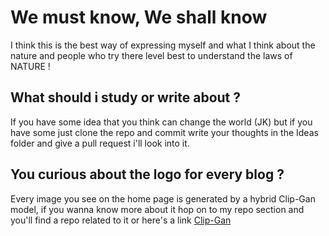 # We must know, We shall know 

I think this is the best way of expressing myself and what I think about the nature and 
people who try there level best to understand the laws of NATURE !


## What should i study or write about ?

If you have some idea that you think can change the world (JK) but if you have some 
just clone the repo and commit write your thoughts in the Ideas folder and give a pull request
i'll look into it.


## You curious about the logo for every blog ?
Every image you see on the home page is generated by a hybrid Clip-Gan model,
if you wanna know more about it hop on to my repo section and you'll find a repo related to it
or here's a link [Clip-Gan](https://github.com/shauray8/clip-gan)
